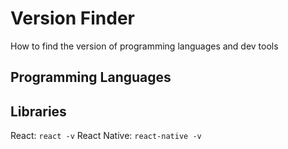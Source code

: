 # Version Finder
How to find the version of programming languages and dev tools

## Programming Languages

## Libraries 
React:  `react -v`
React Native:  `react-native -v`